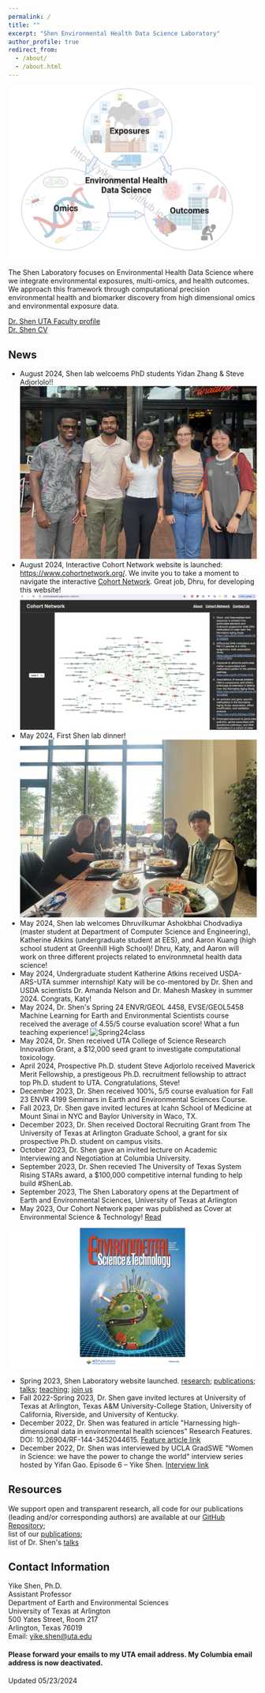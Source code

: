 ```yaml
---
permalink: /
title: ""
excerpt: "Shen Environmental Health Data Science Laboratory"
author_profile: true
redirect_from: 
  - /about/
  - /about.html
---
```



![](Theme_watermark.png)


The Shen Laboratory focuses on Environmental Health Data Science where we integrate environmental exposures, multi-omics, and health outcomes. We approach this framework through computational precision environmental health and biomarker discovery from high dimensional omics and environmental exposure data.

[Dr. Shen UTA Faculty profile](https://www.uta.edu/academics/faculty/profile?username=sheny4)\
[Dr. Shen CV](https://github.com/YikeShen/Shen-Yike_CV/blob/master/CV_Shen%2CYike_062024.pdf)

## News
- August 2024, Shen lab welcoems PhD students Yidan Zhang & Steve Adjorlolo!!  
![LabPhotoFall2024](LabBrunch2024.png)
- August 2024, Interactive Cohort Network website is launched: https://www.cohortnetwork.org/. We invite you to take a moment to navigate the interactive [Cohort Network](https://www.cohortnetwork.org/cohort-network). Great job, Dhru, for developing this website!
![](CohortNetworkWebmain.png)
- May 2024, First Shen lab dinner!
![LabPhoto2024](LabDinner050224.jpg)
- May 2024, Shen lab welcomes Dhruvilkumar Ashokbhai Chodvadiya (master student at Department of Computer Science and Engineering), Katherine  Atkins (undergraduate student at EES), and Aaron Kuang (high school student at Greenhill High School)! Dhru, Katy, and Aaron will work on three different projects related to environmnetal health data science!
- May 2024, Undergraduate student Katherine Atkins received USDA-ARS-UTA summer internship! Katy will be co-mentored by Dr. Shen and USDA scientists Dr. Amanda Nelson and Dr. Mahesh Maskey in summer 2024. Congrats, Katy!
- May 2024, Dr. Shen's Spring 24 ENVR/GEOL 4458, EVSE/GEOL5458 Machine Learning for Earth and Environmental Scientists course received the average of 4.55/5 course evaluation score! What a fun teaching experience!
![Spring24class](ENVR4458Spring24.png)
- May 2024, Dr. Shen received UTA College of Science Research Innovation Grant, a $12,000 seed grant to investigate computational toxicology.
- April 2024, Prospective Ph.D. student Steve Adjorlolo received Maverick Merit Fellowship, a prestigeous Ph.D. recruitment fellowship to attract top Ph.D. student to UTA. Congratulations, Steve!
- December 2023, Dr. Shen received 100%, 5/5 course evaluation for Fall 23 ENVR 4199 Seminars in Earth and Environmental Sciences Course. 
- Fall 2023, Dr. Shen gave invited lectures at Icahn School of Medicine at Mount Sinai in NYC and Baylor University in Waco, TX. 
- December 2023, Dr. Shen received Doctoral Recruiting Grant from The University of Texas at Arlington Graduate School, a grant for six prospective Ph.D. student on campus visits. 
- October 2023, Dr. Shen gave an invited lecture on Academic Interviewing and Negotiation at Columbia University. 
- September 2023, Dr. Shen recevied The University of Texas System Rising STARs award, a $100,000 competitive internal funding to help build #ShenLab. 
- September 2023, The Shen Laboratory opens at the Department of Earth and Environmental Sciences, University of Texas at Arlington
- May 2023, Our Cohort Network paper was published as Cover at Environmental Science & Technology! [Read](https://pubs.acs.org/doi/abs/10.1021/acs.est.2c08174)

![Cover](estcover.png)

- Spring 2023, Shen Laboratory website launched. [research](https://yikeshen.github.io//research/); [publications](https://scholar.google.com/citations?hl=en&user=hLvLhVcAAAAJ&view_op=list_works&sortby=pubdate); [talks](https://yikeshen.github.io//talks/); [teaching](https://yikeshen.github.io//teaching/); [join us](https://yikeshen.github.io//JoinShenLab/)
- Fall 2022-Spring 2023, Dr. Shen gave invited lectures at University of Texas at Arlington, Texas A&M University-College Station, University of California, Riverside, and University of Kentucky.  
- December 2022, Dr. Shen was featured in article "Harnessing high-dimensional data in environmental health sciences" Research Features. DOI: 10.26904/RF-144-3452044615. [Feature article link](https://researchfeatures.com/wp-content/uploads/2022/11/Yike-Shen.pdf)
- December 2022, Dr. Shen was interviewed by UCLA GradSWE "Women in Science: we have the power to change the world" interview series hosted by Yifan Gao. Episode 6 – Yike Shen. [Interview link](https://www.youtube.com/watch?v=W0Nmf7P1KAM&ab_channel=GradSWEUCLA)


## Resources
We support open and transparent research, all code for our publications (leading and/or corresponding authors) are available at our [GitHub Repository](https://github.com/YikeShen?tab=repositories); \
list of our [publications](https://scholar.google.com/citations?hl=en&user=hLvLhVcAAAAJ&view_op=list_works&sortby=pubdate);\
list of Dr. Shen's [talks](https://yikeshen.github.io//talks/)


## Contact Information
Yike Shen, Ph.D. \
Assistant Professor \
Department of Earth and Environmental Sciences \
University of Texas at Arlington \
500 Yates Street, Room 217 \
Arlington, Texas 76019\
Email: [yike.shen@uta.edu](yike.shen@uta.edu)

#### Please forward your emails to my UTA email address. My Columbia email address is now deactivated. 
Updated 05/23/2024

